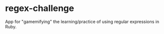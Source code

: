 regex-challenge
===============

App for "gamemifying" the learning/practice of using regular expressions in Ruby.
